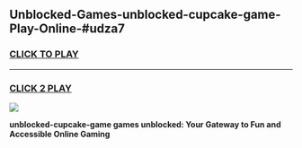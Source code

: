 
## Unblocked-Games-unblocked-cupcake-game-Play-Online-#udza7
<h3>
<a href="https://premium.freeplayer.one?title=unblocked-cupcake-game&ref=27F">CLICK TO PLAY</a></h3>
<hr>

<h3>
<a href="https://premium.freeplayer.one?title=unblocked-cupcake-game&ref=27F">CLICK 2 PLAY</a>
  
</h3>

<a href="https://premium.freeplayer.one?title=unblocked-cupcake-game&ref=27F"><img src="https://clearcache.store/games.png"></a>


**unblocked-cupcake-game games unblocked: Your Gateway to Fun and Accessible Online Gaming**
